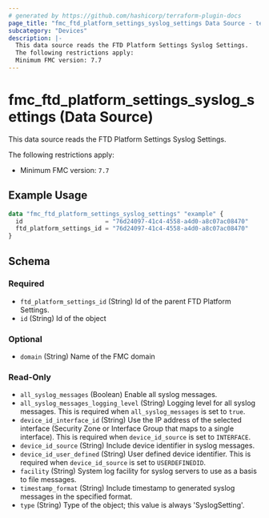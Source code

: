 ```yaml
---
# generated by https://github.com/hashicorp/terraform-plugin-docs
page_title: "fmc_ftd_platform_settings_syslog_settings Data Source - terraform-provider-fmc"
subcategory: "Devices"
description: |-
  This data source reads the FTD Platform Settings Syslog Settings.
  The following restrictions apply:
  Minimum FMC version: 7.7
---
```


# fmc_ftd_platform_settings_syslog_settings (Data Source)

This data source reads the FTD Platform Settings Syslog Settings.

The following restrictions apply:
  - Minimum FMC version: `7.7`

## Example Usage

```terraform
data "fmc_ftd_platform_settings_syslog_settings" "example" {
  id                       = "76d24097-41c4-4558-a4d0-a8c07ac08470"
  ftd_platform_settings_id = "76d24097-41c4-4558-a4d0-a8c07ac08470"
}
```

<!-- schema generated by tfplugindocs -->
## Schema

### Required

- `ftd_platform_settings_id` (String) Id of the parent FTD Platform Settings.
- `id` (String) Id of the object

### Optional

- `domain` (String) Name of the FMC domain

### Read-Only

- `all_syslog_messages` (Boolean) Enable all syslog messages.
- `all_syslog_messages_logging_level` (String) Logging level for all syslog messages. This is required when `all_syslog_messages` is set to `true`.
- `device_id_interface_id` (String) Use the IP address of the selected interface (Security Zone or Interface Group that maps to a single interface). This is required when `device_id_source` is set to `INTERFACE`.
- `device_id_source` (String) Include device identifier in syslog messages.
- `device_id_user_defined` (String) User defined device identifier. This is required when `device_id_source` is set to `USERDEFINEDID`.
- `facility` (String) System log facility for syslog servers to use as a basis to file messages.
- `timestamp_format` (String) Include timestamp to generated syslog messages in the specified format.
- `type` (String) Type of the object; this value is always 'SyslogSetting'.
